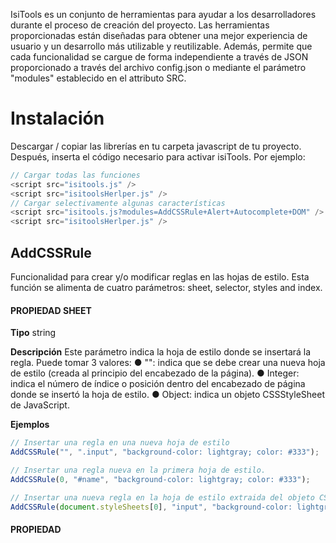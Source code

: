 IsiTools es un conjunto de herramientas para ayudar a los desarrolladores durante el proceso de creación del proyecto. Las herramientas proporcionadas están diseñadas para obtener una mejor experiencia de usuario y un desarrollo más utilizable y reutilizable. Además, permite que cada funcionalidad se cargue de forma independiente a través de JSON proporcionado a través del archivo config.json o mediante el parámetro "modules" establecido en el attributo SRC.	

 # Instalación
 Descargar / copiar las librerías en tu carpeta javascript de tu proyecto. Después, inserta el código necesario para activar isiTools. Por ejemplo:
```javascript
// Cargar todas las funciones
<script src="isitools.js" />
<script src="isitoolsHerlper.js" />
// Cargar selectivamente algunas características
<script src="isitools.js?modules=AddCSSRule+Alert+Autocomplete+DOM" />
<script src="isitoolsHerlper.js" />
```

## AddCSSRule


Funcionalidad para crear y/o modificar reglas en las hojas de estilo. Esta función se alimenta de cuatro parámetros: sheet, selector, styles and index.
#### PROPIEDAD SHEET

**Tipo**
string

**Descripción**
Este parámetro indica la hoja de estilo donde se insertará la regla. Puede tomar 3 valores:
	● "": indica que se debe crear una nueva hoja de estilo (creada al principio del encabezado de la página).
	● Integer: indica el número de índice o posición dentro del encabezado de página donde se insertó la hoja de estilo.
	● Object: indica un objeto CSSStyleSheet de JavaScript.

**Ejemplos**
```javascript
// Insertar una regla en una nueva hoja de estilo
AddCSSRule("", ".input", "background-color: lightgray; color: #333");

// Insertar una regla nueva en la primera hoja de estilo.
AddCSSRule(0, "#name", "background-color: lightgray; color: #333");

// Insertar una nueva regla en la hoja de estilo extraida del objeto CSSStyleSheet e identificada por el índice 0
AddCSSRule(document.styleSheets[0], "input", "background-color: lightgray; color: #333");
```
#### PROPIEDAD

